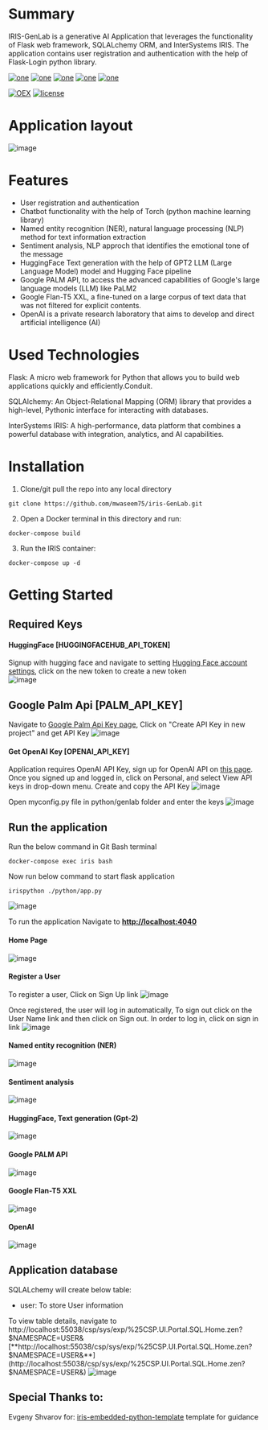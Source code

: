 # Summary
IRIS-GenLab is a generative AI Application that leverages the functionality of Flask web framework, SQLALchemy ORM, and InterSystems IRIS. 
The application contains user registration and authentication with the help of Flask-Login python library.

[![one](https://img.shields.io/badge/Platform-InterSystems%20IRIS-blue)](https://www.intersystems.com/data-platform/)
[![one](https://img.shields.io/badge/WebFrameWork-Flask-blue)](https://flask.palletsprojects.com/en/2.3.x/)
[![one](https://img.shields.io/badge/ORM-SQLAlchemy-green)](https://www.sqlalchemy.org/)
[![one](https://img.shields.io/badge/Authentication-Flask%20Login-yellow)](https://flask-login.readthedocs.io/en/latest/)
[![one](https://img.shields.io/badge/ChatBot-PyTorch-blue)](https://pytorch.org/)


[![OEX](https://img.shields.io/badge/Available%20on-Intersystems%20Open%20Exchange-00b2a9.svg)](https://github.com/mwaseem75/iris-GenLab/blob/master/LICENSE) 
[![license](https://img.shields.io/badge/License-Apache%202.0-yellow.svg)](https://github.com/mwaseem75/iris-GenLab/blob/master/LICENSE)




# Application layout
![image](https://github.com/mwaseem75/iris-GenLab/assets/18219467/2717f704-a1d7-4e2c-9a48-609469c41cec)


# Features
* User registration and authentication
* Chatbot functionality with the help of Torch (python machine learning library)
* Named entity recognition (NER), natural language processing (NLP) method for text information extraction
* Sentiment analysis, NLP approch that identifies the emotional tone of the message 
* HuggingFace Text generation with the help of GPT2 LLM (Large Language Model) model and Hugging Face pipeline
* Google PALM API, to access the advanced capabilities of Google's large language models (LLM) like PaLM2
* Google Flan-T5 XXL, a fine-tuned on a large corpus of text data that was not filtered for explicit contents.
* OpenAI is a private research laboratory that aims to develop and direct artificial intelligence (AI)

# Used Technologies
Flask: A micro web framework for Python that allows you to build web applications quickly and efficiently.Conduit.

SQLAlchemy: An Object-Relational Mapping (ORM) library that provides a high-level, Pythonic interface for interacting with databases.

InterSystems IRIS: A high-performance, data platform that combines a powerful database with integration, analytics, and AI capabilities.


# Installation
1. Clone/git pull the repo into any local directory

```
git clone https://github.com/mwaseem75/iris-GenLab.git
```

2. Open a Docker terminal in this directory and run:

```
docker-compose build
```

3. Run the IRIS container:

```
docker-compose up -d 
```

# Getting Started 
## Required Keys
#### HuggingFace [HUGGINGFACEHUB_API_TOKEN]
Signup with hugging face and navigate to setting [Hugging Face account settings](https://huggingface.co/settings/tokens), click on the new token to create a new token  
![image](https://github.com/mwaseem75/iris-GenLab/assets/18219467/7f57876e-4ef4-4ef9-8474-da056b1c8e78)


## Google Palm Api [PALM_API_KEY]
Navigate to [Google Palm Api Key page](https://makersuite.google.com/app/apikey), Click on "Create API Key in new project" and get API Key
![image](https://github.com/mwaseem75/iris-GenLab/assets/18219467/1f0af75b-d24e-49fa-abb1-19b0dba5d4eb)



#### Get OpenAI Key [OPENAI_API_KEY]
Application requires OpenAI API Key, sign up for OpenAI API on [this page](https://platform.openai.com/account/api-keys). Once you signed up and logged in, click on Personal, and select View API keys in drop-down menu. Create and copy the API Key
![image](https://github.com/mwaseem75/irisChatGPT/assets/18219467/7e7c7880-b9ac-4a60-9ec9-289dd2375a73)

Open myconfig.py file in python/genlab folder and enter the keys
![image](https://github.com/mwaseem75/iris-GenLab/assets/18219467/ac91af95-d307-4269-896b-441c1fcbd8ab)



## Run the application
Run the below command in Git Bash terminal
```
docker-compose exec iris bash
```
Now run below command to start flask application
```
irispython ./python/app.py
```
![image](https://github.com/mwaseem75/iris-GenLab/assets/18219467/57c75351-2405-4488-b092-ae40d090aa16)


To run the application Navigate to [**http://localhost:4040**](http://localhost:4040) 
#### Home Page
![image](https://github.com/mwaseem75/iris-GenLab/assets/18219467/de2c53c6-669f-414a-9939-83ce7e645211)


#### Register a User
To register a user, Click on Sign Up link
![image](https://github.com/mwaseem75/iris-GenLab/assets/18219467/4ed2fb6b-3da6-4c65-b791-b40c5e7c9280)


Once registered, the user will log in automatically, To sign out click on the User Name link and then click on Sign out.
In order to log in, click on sign in link
![image](https://github.com/mwaseem75/iris-GenLab/assets/18219467/83e0776c-2c87-4a6e-adf4-141065db0451)


#### Named entity recognition (NER)
![image](https://github.com/mwaseem75/iris-GenLab/assets/18219467/03116a37-e6e9-4029-adb8-e8ccab8985cf)


#### Sentiment analysis
![image](https://github.com/mwaseem75/iris-GenLab/assets/18219467/46779e19-426e-4bda-97ca-9c3b89cd00b7)


#### HuggingFace, Text generation (Gpt-2)
![image](https://github.com/mwaseem75/iris-GenLab/assets/18219467/92b75591-2e63-4e6a-ab26-1f3d67814fee)


#### Google PALM API
![image](https://github.com/mwaseem75/iris-GenLab/assets/18219467/665e8e13-ecbe-4548-bb9e-3555c35d452d)


#### Google Flan-T5 XXL
![image](https://github.com/mwaseem75/iris-GenLab/assets/18219467/b37f3fae-5244-4c29-ba34-fc5a8339da9c)


#### OpenAI
![image](https://github.com/mwaseem75/iris-GenLab/assets/18219467/b577c5e1-d59a-4d8c-a27e-10be8894382c)




## Application database
SQLALchemy will create below table:

* user: To store User information

To view table details, navigate to 
http://localhost:55038/csp/sys/exp/%25CSP.UI.Portal.SQL.Home.zen?$NAMESPACE=USER&
[**http://localhost:55038/csp/sys/exp/%25CSP.UI.Portal.SQL.Home.zen?$NAMESPACE=USER&**](http://localhost:55038/csp/sys/exp/%25CSP.UI.Portal.SQL.Home.zen?$NAMESPACE=USER&)
![image](https://github.com/mwaseem75/iris-GenLab/assets/18219467/a4d5d474-65eb-4026-a59b-7727fe7c592d)



## Special Thanks to:
Evgeny Shvarov for: [iris-embedded-python-template](https://openexchange.intersystems.com/package/iris-embedded-python-template) template for guidance
